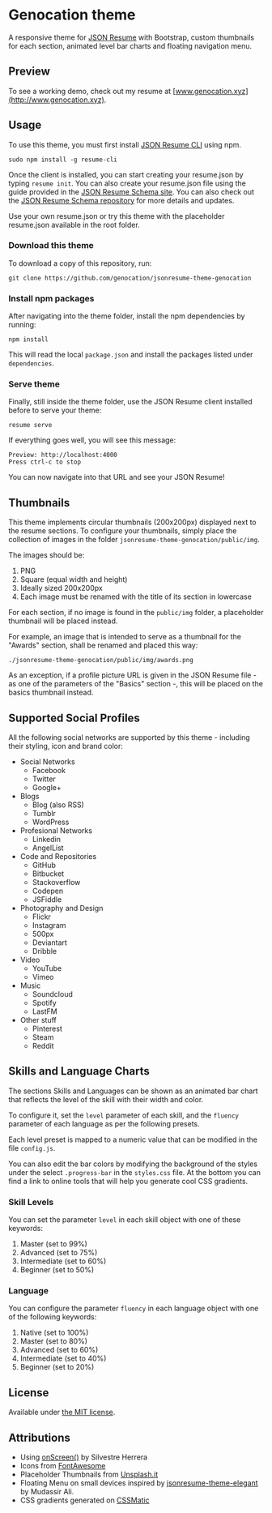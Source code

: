 # Genocation theme 

A responsive theme for [JSON Resume](http://jsonresume.org/) with Bootstrap, custom thumbnails for each section, animated level bar charts and floating navigation menu.

## Preview

To see a working demo, check out my resume at [www.genocation.xyz](http://www.genocation.xyz).

## Usage

To use this theme, you must first install [JSON Resume CLI](https://www.npmjs.com/package/resume-cli) using npm.
```
sudo npm install -g resume-cli
```
Once the client is installed, you can start creating your resume.json by typing `resume init`. You can also create your resume.json file using the guide provided in the [JSON Resume Schema site](https://jsonresume.org/schema/). You can also check out the [JSON Resume Schema repository](https://github.com/jsonresume/resume-schema) for more details and updates.

Use your own resume.json or try this theme with the placeholder resume.json available in the root folder.

### Download this theme

To download a copy of this repository, run:

```
git clone https://github.com/genocation/jsonresume-theme-genocation
```

### Install npm packages

After navigating into the theme folder, install the npm dependencies by running:

```
npm install
```

This will read the local `package.json` and install the packages listed under `dependencies`.

### Serve theme

Finally, still inside the theme folder, use the JSON Resume client installed before to serve your theme:

```
resume serve
```

If everything goes well, you will see this message:

```
Preview: http://localhost:4000
Press ctrl-c to stop
```

You can now navigate into that URL and see your JSON Resume!


## Thumbnails

This theme implements circular thumbnails (200x200px) displayed next to the resume sections. To configure your thumbnails, simply place the collection of images in the folder `jsonresume-theme-genocation/public/img`.

The images should be:

1. PNG
2. Square (equal width and height)
3. Ideally sized 200x200px
4. Each image must be renamed with the title of its section in lowercase

For each section, if no image is found in the `public/img` folder, a placeholder thumbnail will be placed instead.

For example, an image that is intended to serve as a thumbnail for the "Awards" section, shall be renamed and placed this way:

```
./jsonresume-theme-genocation/public/img/awards.png
```

As an exception, if a profile picture URL is given in the JSON Resume file - as one of the parameters of the "Basics" section -, this will be placed on the basics thumbnail instead.


## Supported Social Profiles

All the following social networks are supported by this theme - including their styling, icon and brand color:

* Social Networks
   * Facebook
   * Twitter
   * Google+
* Blogs
   * Blog (also RSS)
   * Tumblr
   * WordPress
* Profesional Networks
   * Linkedin
   * AngelList
* Code and Repositories
   * GitHub
   * Bitbucket
   * Stackoverflow
   * Codepen
   * JSFiddle
* Photography and Design
   * Flickr
   * Instagram
   * 500px
   * Deviantart
   * Dribble
* Video
   * YouTube
   * Vimeo
* Music
   * Soundcloud
   * Spotify
   * LastFM
* Other stuff
   * Pinterest
   * Steam
   * Reddit


## Skills and Language Charts

The sections Skills and Languages can be shown as an animated bar chart that reflects the level of the skill with their width and color.

To configure it, set the `level` parameter of each skill, and the `fluency` parameter of each language as per the following presets.

Each level preset is mapped to a numeric value that can be modified in the file `config.js`.

You can also edit the bar colors by modifying the background of the styles under the select `.progress-bar` in the `styles.css` file. At the bottom you can find a link to online tools that will help you generate cool CSS gradients.

### Skill Levels

You can set the parameter `level` in each skill object with one of these keywords:

1. Master (set to 99%)
2. Advanced (set to 75%)
3. Intermediate (set to 60%)
4. Beginner (set to 50%)

### Language 

You can configure the parameter `fluency` in each language object with one of the following keywords:

1. Native (set to 100%)
2. Master (set to 80%)
3. Advanced (set to 60%)
4. Intermediate (set to 40%)
5. Beginner (set to 20%)


## License

Available under [the MIT license](http://mths.be/mit).


## Attributions

* Using [onScreen()](https://silvestreh.github.io/onScreen/) by Silvestre Herrera
* Icons from [FontAwesome](http://fontawesome.io/)
* Placeholder Thumbnails from [Unsplash.it](http://unsplash.it/)
* Floating Menu on small devices inspired by [jsonresume-theme-elegant](https://github.com/mudassir0909/jsonresume-theme-elegant) by Mudassir Ali.
* CSS gradients generated on [CSSMatic](http://www.cssmatic.com/gradient-generator)





